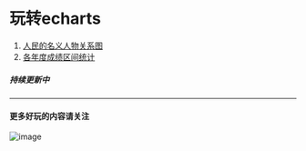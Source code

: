 # 玩转echarts
1. [人民的名义人物关系图](https://kaasia.github.io/dispalygraph/renmin.html)
2. [各年度成绩区间统计](https://kaasia.github.io/dispalygraph/score.html)
##### 持续更新中 
---
#### 更多好玩的内容请关注
![image](http://7xs6ev.com1.z0.glb.clouddn.com/%E5%85%AC%E4%BC%97%E5%8F%B7.jpg)

